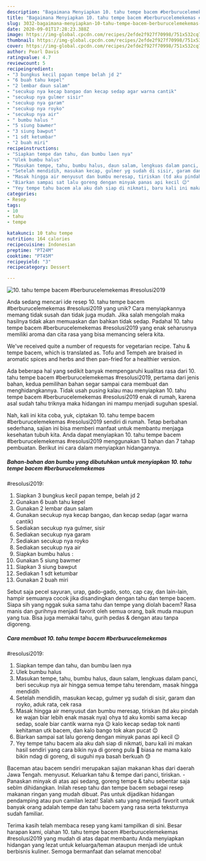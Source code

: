 ```yaml
---
description: "Bagaimana Menyiapkan 10. tahu tempe bacem #berburucelemekemas #resolusi2019 Anti Gagal"
title: "Bagaimana Menyiapkan 10. tahu tempe bacem #berburucelemekemas #resolusi2019 Anti Gagal"
slug: 3032-bagaimana-menyiapkan-10-tahu-tempe-bacem-berburucelemekemas-resolusi2019-anti-gagal
date: 2020-09-01T17:28:23.388Z
image: https://img-global.cpcdn.com/recipes/2efde2f927f70998/751x532cq70/10-tahu-tempe-bacem-berburucelemekemas-resolusi2019-foto-resep-utama.jpg
thumbnail: https://img-global.cpcdn.com/recipes/2efde2f927f70998/751x532cq70/10-tahu-tempe-bacem-berburucelemekemas-resolusi2019-foto-resep-utama.jpg
cover: https://img-global.cpcdn.com/recipes/2efde2f927f70998/751x532cq70/10-tahu-tempe-bacem-berburucelemekemas-resolusi2019-foto-resep-utama.jpg
author: Pearl Davis
ratingvalue: 4.7
reviewcount: 5
recipeingredient:
- "3 bungkus kecil papan tempe belah jd 2"
- "6 buah tahu kepel"
- "2 lembar daun salam"
- "secukup nya kecap bangao dan kecap sedap agar warna cantik"
- "secukup nya gulmer sisir"
- "secukup nya garam"
- "secukup nya royko"
- "secukup nya air"
- " bumbu halus "
- "5 siung bawmer"
- "3 siung bawput"
- "1 sdt ketumbar"
- "2 buah miri"
recipeinstructions:
- "Siapkan tempe dan tahu, dan bumbu laen nya"
- "Ulek bumbu halus"
- "Masukan tempe, tahu, bumbu halus, daun salam, lengkuas dalam panci, beri secukup nya air hingga semua tempe tahu terendam, masak hingga mendidih"
- "Setelah mendidih, masukan kecap, gulmer yg sudah di sisir, garam dan royko, aduk rata, cek rasa"
- "Masak hingga air menyusut dan bumbu meresap, tiriskan (td aku pindah ke wajan biar lebih enak masak nya) ohya td aku kombi sama kecap sedap, soale biar cantik warna nya 😉 kalo kecap sedap tok nanti kehitaman utk bacem, dan kalo bango tok akan pucat 😉"
- "Biarkan sampai sat lalu goreng dengan minyak panas api kecil 😉"
- "Yey tempe tahu bacem ala aku dah siap di nikmati, baru kali ini makan hasil sendiri yang cara bikin nya di goreng pula 🤣 biasa ne mama kalo bikin ndag di goreng, di suguhi nya basah berkuah 😓"
categories:
- Resep
tags:
- 10
- tahu
- tempe

katakunci: 10 tahu tempe 
nutrition: 164 calories
recipecuisine: Indonesian
preptime: "PT24M"
cooktime: "PT45M"
recipeyield: "3"
recipecategory: Dessert

---
```



![10. tahu tempe bacem #berburucelemekemas
#resolusi2019](https://img-global.cpcdn.com/recipes/2efde2f927f70998/751x532cq70/10-tahu-tempe-bacem-berburucelemekemas-resolusi2019-foto-resep-utama.jpg)

Anda sedang mencari ide resep 10. tahu tempe bacem #berburucelemekemas
#resolusi2019 yang unik? Cara menyiapkannya memang tidak susah dan tidak juga mudah. Jika salah mengolah maka hasilnya tidak akan memuaskan dan bahkan tidak sedap. Padahal 10. tahu tempe bacem #berburucelemekemas
#resolusi2019 yang enak seharusnya memiliki aroma dan cita rasa yang bisa memancing selera kita.

We&#39;ve received quite a number of requests for vegetarian recipe. Tahu &amp; tempe bacem, which is translated as. Tofu and Tempeh are braised in aromatic spices and herbs and then pan-fried for a healthier version.

Ada beberapa hal yang sedikit banyak mempengaruhi kualitas rasa dari 10. tahu tempe bacem #berburucelemekemas
#resolusi2019, pertama dari jenis bahan, kedua pemilihan bahan segar sampai cara membuat dan menghidangkannya. Tidak usah pusing kalau mau menyiapkan 10. tahu tempe bacem #berburucelemekemas
#resolusi2019 enak di rumah, karena asal sudah tahu triknya maka hidangan ini mampu menjadi suguhan spesial.


Nah, kali ini kita coba, yuk, ciptakan 10. tahu tempe bacem #berburucelemekemas
#resolusi2019 sendiri di rumah. Tetap berbahan sederhana, sajian ini bisa memberi manfaat untuk membantu menjaga kesehatan tubuh kita. Anda dapat menyiapkan 10. tahu tempe bacem #berburucelemekemas
#resolusi2019 menggunakan 13 bahan dan 7 tahap pembuatan. Berikut ini cara dalam menyiapkan hidangannya.

<!--inarticleads1-->

##### Bahan-bahan dan bumbu yang dibutuhkan untuk menyiapkan 10. tahu tempe bacem #berburucelemekemas
#resolusi2019:

1. Siapkan 3 bungkus kecil papan tempe, belah jd 2
1. Gunakan 6 buah tahu kepel
1. Gunakan 2 lembar daun salam
1. Gunakan secukup nya kecap bangao, dan kecap sedap (agar warna cantik)
1. Sediakan secukup nya gulmer, sisir
1. Sediakan secukup nya garam
1. Sediakan secukup nya royko
1. Sediakan secukup nya air
1. Siapkan  bumbu halus :
1. Gunakan 5 siung bawmer
1. Siapkan 3 siung bawput
1. Sediakan 1 sdt ketumbar
1. Gunakan 2 buah miri


Sebut saja pecel sayuran, urap, gado-gado, soto, cap cay, dan lain-lain, hampir semuanya cocok jika disandingkan dengan tahu dan tempe bacem. Siapa sih yang nggak suka sama tahu dan tempe yang diolah bacem? Rasa manis dan gurihnya menjadi favorit oleh semua orang, baik muda maupun yang tua. Bisa juga memakai tahu, gurih pedas &amp; dengan atau tanpa digoreng. 

<!--inarticleads2-->

##### Cara membuat 10. tahu tempe bacem #berburucelemekemas
#resolusi2019:

1. Siapkan tempe dan tahu, dan bumbu laen nya
1. Ulek bumbu halus
1. Masukan tempe, tahu, bumbu halus, daun salam, lengkuas dalam panci, beri secukup nya air hingga semua tempe tahu terendam, masak hingga mendidih
1. Setelah mendidih, masukan kecap, gulmer yg sudah di sisir, garam dan royko, aduk rata, cek rasa
1. Masak hingga air menyusut dan bumbu meresap, tiriskan (td aku pindah ke wajan biar lebih enak masak nya) ohya td aku kombi sama kecap sedap, soale biar cantik warna nya 😉 kalo kecap sedap tok nanti kehitaman utk bacem, dan kalo bango tok akan pucat 😉
1. Biarkan sampai sat lalu goreng dengan minyak panas api kecil 😉
1. Yey tempe tahu bacem ala aku dah siap di nikmati, baru kali ini makan hasil sendiri yang cara bikin nya di goreng pula 🤣 biasa ne mama kalo bikin ndag di goreng, di suguhi nya basah berkuah 😓


Baceman atau bacem sendiri merupakan sajian makanan khas dari daerah Jawa Tengah. menyusut. Keluarkan tahu &amp; tempe dari panci, tiriskan. - Panaskan minyak di atas api sedang, goreng tempe &amp; tahu sebentar saja seblm dihidangkan. Inilah resep tahu dan tempe bacem sebagai resep makanan ringan yang mudah dibuat. Pas untuk dijadikan hidangan pendamping atau pun camilan lezat! Salah satu yang menjadi favorit untuk banyak orang adalah tempe dan tahu bacem yang rasa serta teksturnya sudah familiar. 

Terima kasih telah membaca resep yang kami tampilkan di sini. Besar harapan kami, olahan 10. tahu tempe bacem #berburucelemekemas
#resolusi2019 yang mudah di atas dapat membantu Anda menyiapkan hidangan yang lezat untuk keluarga/teman ataupun menjadi ide untuk berbisnis kuliner. Semoga bermanfaat dan selamat mencoba!
